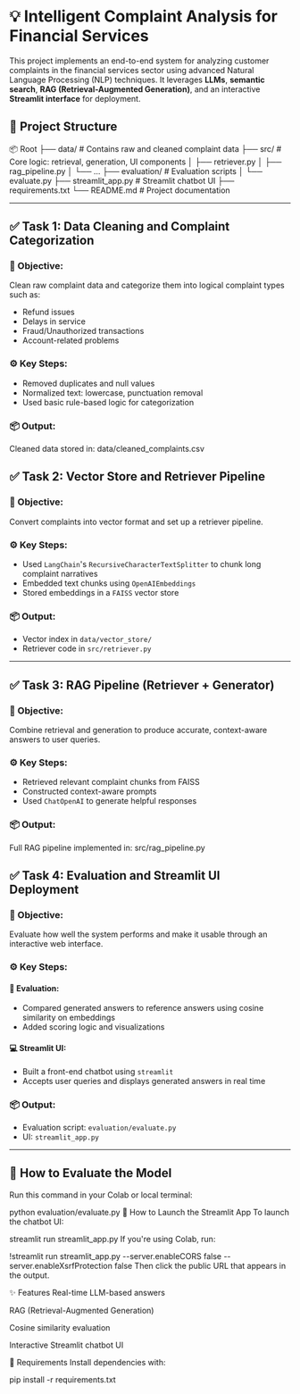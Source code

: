 # 💡 Intelligent Complaint Analysis for Financial Services

This project implements an end-to-end system for analyzing customer complaints in the financial services sector using advanced Natural Language Processing (NLP) techniques. It leverages **LLMs**, **semantic search**, **RAG (Retrieval-Augmented Generation)**, and an interactive **Streamlit interface** for deployment.

## 🚀 Project Structure

📦 Root
├── data/ # Contains raw and cleaned complaint data
├── src/ # Core logic: retrieval, generation, UI components
│ ├── retriever.py
│ ├── rag_pipeline.py
│ └── ...
├── evaluation/ # Evaluation scripts
│ └── evaluate.py
├── streamlit_app.py # Streamlit chatbot UI
├── requirements.txt
└── README.md # Project documentation

---

## ✅ Task 1: Data Cleaning and Complaint Categorization

### 🎯 Objective:
Clean raw complaint data and categorize them into logical complaint types such as:
- Refund issues
- Delays in service
- Fraud/Unauthorized transactions
- Account-related problems

### ⚙️ Key Steps:
- Removed duplicates and null values
- Normalized text: lowercase, punctuation removal
- Used basic rule-based logic for categorization

### 📦 Output:
Cleaned data stored in:
data/cleaned_complaints.csv


## ✅ Task 2: Vector Store and Retriever Pipeline

### 🎯 Objective:
Convert complaints into vector format and set up a retriever pipeline.

### ⚙️ Key Steps:
- Used `LangChain`'s `RecursiveCharacterTextSplitter` to chunk long complaint narratives
- Embedded text chunks using `OpenAIEmbeddings`
- Stored embeddings in a `FAISS` vector store

### 📦 Output:
- Vector index in `data/vector_store/`
- Retriever code in `src/retriever.py`

---

## ✅ Task 3: RAG Pipeline (Retriever + Generator)

### 🎯 Objective:
Combine retrieval and generation to produce accurate, context-aware answers to user queries.

### ⚙️ Key Steps:
- Retrieved relevant complaint chunks from FAISS
- Constructed context-aware prompts
- Used `ChatOpenAI` to generate helpful responses

### 📦 Output:
Full RAG pipeline implemented in:
src/rag_pipeline.py

## ✅ Task 4: Evaluation and Streamlit UI Deployment

### 🎯 Objective:
Evaluate how well the system performs and make it usable through an interactive web interface.

### ⚙️ Key Steps:
#### 🧪 Evaluation:
- Compared generated answers to reference answers using cosine similarity on embeddings
- Added scoring logic and visualizations

#### 💻 Streamlit UI:
- Built a front-end chatbot using `streamlit`
- Accepts user queries and displays generated answers in real time

### 📦 Output:
- Evaluation script: `evaluation/evaluate.py`
- UI: `streamlit_app.py`

---

## 🧪 How to Evaluate the Model

Run this command in your Colab or local terminal:

python evaluation/evaluate.py
🚀 How to Launch the Streamlit App
To launch the chatbot UI:

streamlit run streamlit_app.py
If you're using Colab, run:

!streamlit run streamlit_app.py --server.enableCORS false --server.enableXsrfProtection false
Then click the public URL that appears in the output.

✨ Features
Real-time LLM-based answers

RAG (Retrieval-Augmented Generation)

Cosine similarity evaluation

Interactive Streamlit chatbot UI

🔧 Requirements
Install dependencies with:

pip install -r requirements.txt

